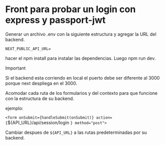 # Front para probar un login con express y passport-jwt

Generar un archivo .env con la siguiente estructura y agregar la URL del backend.

```
NEXT_PUBLIC_API_URL=
```

hacer el npm install para instalar las dependencias. Luego npm run dev.

> [!IMPORTANT]
>
> Si el backend esta corriendo en local el puerto debe ser diferente al 3000 porque next despliega en el 3000.
>
> Acomodar cada ruta de los formularios y del contexto para que funcione con la estructura de su backend.
>
> ejemplo:
>
> `<form onSubmit={handleSubmit(onSubmit)} action={`${API_URL}/api/session/login `} method="post">`
>
> Cambiar despues de `${API_URL}` a las rutas predeterminadas por su backend.
